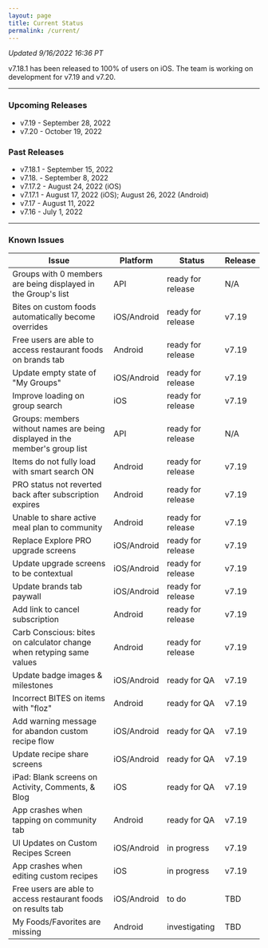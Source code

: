 ```yaml
---
layout: page
title: Current Status
permalink: /current/
---
```


_Updated 9/16/2022 16:36 PT_

v7.18.1 has been released to 100% of users on iOS. The team is working on development for v7.19 and v7.20.

***

### Upcoming Releases
- v7.19   - September 28, 2022
- v7.20   - October 19, 2022
 
### Past Releases
- v7.18.1 - September 15, 2022
- v7.18.  - September 8, 2022
- v7.17.2 - August 24, 2022 (iOS)
- v7.17.1 - August 17, 2022 (iOS); August 26, 2022 (Android)
- v7.17   - August 11, 2022
- v7.16   - July 1, 2022

***

### Known Issues

|Issue                          |Platform   | Status    | Release           |
| ---                           | ---       | ---       | ---               |
|Groups with 0 members are being displayed in the Group's list |API |ready for release| N/A|
|Bites on custom foods automatically become overrides|iOS/Android |ready for release| v7.19|
|Free users are able to access restaurant foods on brands tab|Android |ready for release| v7.19|
|Update empty state of "My Groups"|iOS/Android |ready for release| v7.19|
|Improve loading on group search |iOS |ready for release| v7.19|
|Groups: members without names are being displayed in the member's group list|API|ready for release| N/A|
|Items do not fully load with smart search ON |Android |ready for release| v7.19|
|PRO status not reverted back after subscription expires |Android |ready for release| v7.19|
|Unable to share active meal plan to community |Android |ready for release| v7.19|
|Replace Explore PRO upgrade screens |iOS/Android |ready for release| v7.19|
|Update upgrade screens to be contextual |iOS/Android |ready for release| v7.19|
|Update brands tab paywall |iOS/Android |ready for release| v7.19|
|Add link to cancel subscription |Android |ready for release| v7.19|
|Carb Conscious: bites on calculator change when retyping same values |Android |ready for release| v7.19|
|Update badge images & milestones |iOS/Android |ready for QA| v7.19|
|Incorrect BITES on items with "floz" |Android |ready for QA| v7.19|
|Add warning message for abandon custom recipe flow |iOS/Android |ready for QA| v7.19|
|Update recipe share screens |iOS/Android |ready for QA| v7.19|
|iPad: Blank screens on Activity, Comments, & Blog |iOS |ready for QA| v7.19|
|App crashes when tapping on community tab |Android |ready for QA| v7.19|
|UI Updates on Custom Recipes Screen |iOS/Android |in progress| v7.19|
|App crashes when editing custom recipes |iOS |in progress| v7.19|
|Free users are able to access restaurant foods on results tab|iOS/Android |to do| TBD|
|My Foods/Favorites are missing |Android |investigating| TBD|
